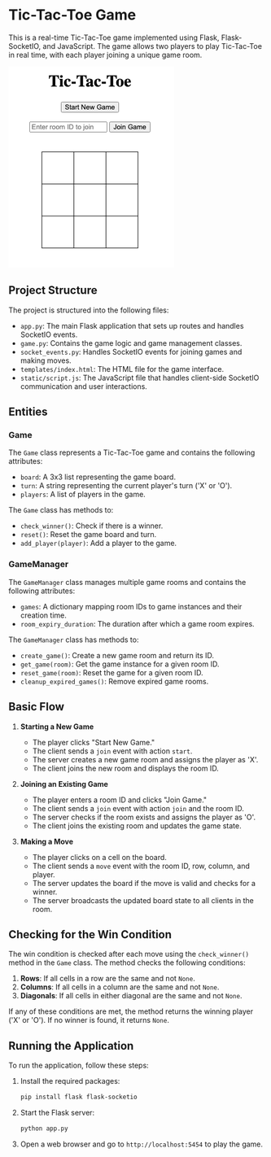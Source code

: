 # Tic-Tac-Toe Game

This is a real-time Tic-Tac-Toe game implemented using Flask, Flask-SocketIO, and JavaScript. The game allows two players to play Tic-Tac-Toe in real time, with each player joining a unique game room.

![img.png](img.png)

## Project Structure

The project is structured into the following files:

- `app.py`: The main Flask application that sets up routes and handles SocketIO events.
- `game.py`: Contains the game logic and game management classes.
- `socket_events.py`: Handles SocketIO events for joining games and making moves.
- `templates/index.html`: The HTML file for the game interface.
- `static/script.js`: The JavaScript file that handles client-side SocketIO communication and user interactions.

## Entities

### Game

The `Game` class represents a Tic-Tac-Toe game and contains the following attributes:

- `board`: A 3x3 list representing the game board.
- `turn`: A string representing the current player's turn ('X' or 'O').
- `players`: A list of players in the game.

The `Game` class has methods to:

- `check_winner()`: Check if there is a winner.
- `reset()`: Reset the game board and turn.
- `add_player(player)`: Add a player to the game.

### GameManager

The `GameManager` class manages multiple game rooms and contains the following attributes:

- `games`: A dictionary mapping room IDs to game instances and their creation time.
- `room_expiry_duration`: The duration after which a game room expires.

The `GameManager` class has methods to:

- `create_game()`: Create a new game room and return its ID.
- `get_game(room)`: Get the game instance for a given room ID.
- `reset_game(room)`: Reset the game for a given room ID.
- `cleanup_expired_games()`: Remove expired game rooms.

## Basic Flow

1. **Starting a New Game**
   - The player clicks "Start New Game."
   - The client sends a `join` event with action `start`.
   - The server creates a new game room and assigns the player as 'X'.
   - The client joins the new room and displays the room ID.

2. **Joining an Existing Game**
   - The player enters a room ID and clicks "Join Game."
   - The client sends a `join` event with action `join` and the room ID.
   - The server checks if the room exists and assigns the player as 'O'.
   - The client joins the existing room and updates the game state.

3. **Making a Move**
   - The player clicks on a cell on the board.
   - The client sends a `move` event with the room ID, row, column, and player.
   - The server updates the board if the move is valid and checks for a winner.
   - The server broadcasts the updated board state to all clients in the room.

## Checking for the Win Condition

The win condition is checked after each move using the `check_winner()` method in the `Game` class. The method checks the following conditions:

1. **Rows**: If all cells in a row are the same and not `None`.
2. **Columns**: If all cells in a column are the same and not `None`.
3. **Diagonals**: If all cells in either diagonal are the same and not `None`.

If any of these conditions are met, the method returns the winning player ('X' or 'O'). If no winner is found, it returns `None`.

## Running the Application

To run the application, follow these steps:

1. Install the required packages:
   ```bash
   pip install flask flask-socketio
   ```

2. Start the Flask server:
   ```bash
   python app.py
   ```

3. Open a web browser and go to `http://localhost:5454` to play the game.
